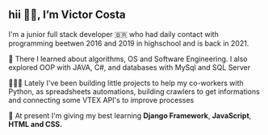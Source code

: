 <h2>hii 👋🏽, I’m Victor Costa</h2>  
<p> I'm a junior full stack developer 🇧🇷 who had daily contact with programming beetwen 2016 and 2019 in highschool and is back in 2021.</p>
<p>📘 There I learned about algorithms, OS and Software Engineering. I also explored OOP with JAVA, C#, and databases with MySql and SQL Server</p>
<p>👨🏽‍💻 Lately I've been building little projects to help my co-workers with Python, as spreadsheets automations, building crawlers to get informations and connecting some VTEX API's to improve processes</p>
<p>🌱 At present I'm giving my best learning <strong>Django Framework</strong>, <strong>JavaScript</strong>, <strong>HTML and CSS.</strong></p>

